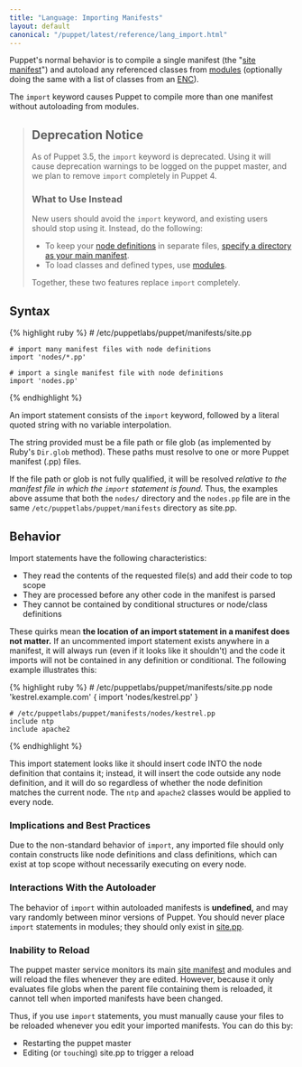 ```yaml
---
title: "Language: Importing Manifests"
layout: default
canonical: "/puppet/latest/reference/lang_import.html"
---
```


[site_manifest]: ./dirs_manifest.html
[modules]: ./modules_fundamentals.html
[enc]: /guides/external_nodes.html
[node_definition]: ./lang_node_definitions.html

Puppet's normal behavior is to compile a single manifest (the "[site manifest][site_manifest]") and autoload any referenced classes from [modules][] (optionally doing the same with a list of classes from an [ENC][]).

The `import` keyword causes Puppet to compile more than one manifest without autoloading from modules.

> Deprecation Notice
> -----
>
> As of Puppet 3.5, the `import` keyword is deprecated. Using it will cause deprecation warnings to be logged on the puppet master, and we plan to remove `import` completely in Puppet 4.
>
> ### What to Use Instead
>
> New users should avoid the `import` keyword, and existing users should stop using it. Instead, do the following:
>
> * To keep your [node definitions][node_definition] in separate files, [specify a directory as your main manifest][site_manifest].
> * To load classes and defined types, use [modules][].
>
> Together, these two features replace `import` completely.


Syntax
-----

{% highlight ruby %}
    # /etc/puppetlabs/puppet/manifests/site.pp

    # import many manifest files with node definitions
    import 'nodes/*.pp'

    # import a single manifest file with node definitions
    import 'nodes.pp'
{% endhighlight %}

An import statement consists of the `import` keyword, followed by a literal quoted string with no variable interpolation.

The string provided must be a file path or file glob (as implemented by Ruby's `Dir.glob` method). These paths must resolve to one or more Puppet manifest (.pp) files.

If the file path or glob is not fully qualified, it will be resolved _relative to the manifest file in which the `import` statement is found._ Thus, the examples above assume that both the `nodes/` directory and the `nodes.pp` file are in the same `/etc/puppetlabs/puppet/manifests` directory as site.pp.

Behavior
-----

Import statements have the following characteristics:

* They read the contents of the requested file(s) and add their code to top scope
* They are processed before any other code in the manifest is parsed
* They cannot be contained by conditional structures or node/class definitions

These quirks mean **the location of an import statement in a manifest does not matter.** If an uncommented import statement exists anywhere in a manifest, it will always run (even if it looks like it shouldn't) and the code it imports will not be contained in any definition or conditional. The following example illustrates this:

{% highlight ruby %}
    # /etc/puppetlabs/puppet/manifests/site.pp
    node 'kestrel.example.com' {
        import 'nodes/kestrel.pp'
    }

    # /etc/puppetlabs/puppet/manifests/nodes/kestrel.pp
    include ntp
    include apache2
{% endhighlight %}

This import statement looks like it should insert code INTO the node definition that contains it; instead, it will insert the code outside any node definition, and it will do so regardless of whether the node definition matches the current node. The `ntp` and `apache2` classes would be applied to every node.

### Implications and Best Practices

Due to the non-standard behavior of `import`, any imported file should only contain constructs like node definitions and class definitions, which can exist at top scope without necessarily executing on every node.

### Interactions With the Autoloader

The behavior of `import` within autoloaded manifests is **undefined,** and may vary randomly between minor versions of Puppet. You should never place `import` statements in modules; they should only exist in [site.pp][site_manifest].

### Inability to Reload

The puppet master service monitors its main [site manifest][site_manifest] and modules and will reload the files whenever they are edited. However, because it only evaluates file globs when the parent file containing them is reloaded, it cannot tell when imported manifests have been changed.

Thus, if you use `import` statements, you must manually cause your files to be reloaded whenever you edit your imported manifests. You can do this by:

* Restarting the puppet master
* Editing (or `touch`ing) site.pp to trigger a reload
